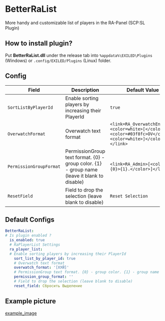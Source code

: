 # BetterRaList
More handy and customizable list of players in the RA-Panel (SCP:SL Plugin)

## How to install plugin?
Put **BetterRaList.dll** under the release tab into `%appdata%\EXILED\Plugins` (Windows) or `.config/EXILED/Plugins` (Linux) folder.

## Config
| Field | Description | Default Value |
| ------------- | ------------- | ------------- |
| `SortListByPlayerId` | Enable sorting players by increasing their PlayerId | `true` |
| `OverwatchFormat`  | Overwatch text format | `<link=RA_OverwatchEnabled><color=white>[</color><color=#03f8fc>OV</color><color=white>]</color></link> ` |
| `PermissionGroupFormat` | PermissionGroup text format. {0} - group color. {1} - group name (leave it blank to disable) | `<link=RA_Admin>[<color=#{0}>{1}.</color>]</link> ` |
| `ResetField`  | Field to drop the selection (leave blank to disable) | `Reset Selection` |

## Default Configs
```yaml
BetterRaList:
# Is plugin enabled ?
  is_enabled: true
  # RaPlayerList Settings
  ra_player_list:
  # Enable sorting players by increasing their PlayerId
    sort_list_by_player_id: true
    # Overwatch text format
    overwatch_format: '[ХУЙ]'
    # PermissionGroup text format. {0} - group color. {1} - group name (leave it blank to disable)
    permission_group_format: ''
    # Field to drop the selection (leave blank to disable)
    reset_field: Сбросить Выделение
```

## Example picture
[example_image](https://cdn.discordapp.com/attachments/962743978988564590/980913930308304927/unknown.png)
